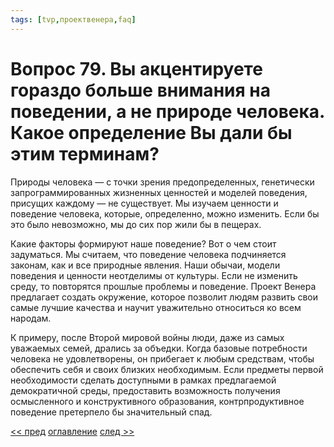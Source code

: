 ```yaml
---
tags: [tvp,проектвенера,faq]
---
```

# Вопрос 79. Вы акцентируете гораздо больше внимания на поведении, а не природе человека. Какое определение Вы дали бы этим терминам?

Природы человека — с точки зрения предопределенных, генетически запрограммированных жизненных ценностей и моделей поведения, присущих каждому — не существует. Мы изучаем ценности и поведение человека, которые, определенно, можно изменить. Если бы это было невозможно, мы до сих пор жили бы в пещерах.

Какие факторы формируют наше поведение? Вот о чем стоит задуматься. Мы считаем, что поведение человека подчиняется законам, как и все природные явления. Наши обычаи, модели поведения и ценности неотделимы от культуры. Если не изменить среду, то повторятся прошлые проблемы и поведение. Проект Венера предлагает создать окружение, которое позволит людям развить свои самые лучшие качества и научит уважительно относиться ко всем народам.

К примеру, после Второй мировой войны люди, даже из самых уважаемых семей, дрались за объедки. Когда базовые потребности человека не удовлетворены, он прибегает к любым средствам, чтобы обеспечить себя и своих близких необходимым. Если предметы первой необходимости сделать доступными в рамках предлагаемой демократичной среды, предоставить возможность получения осмысленного и конструктивного образования, контрпродуктивное поведение претерпело бы значительный спад.

[<< пред](Вопрос%2078.%20Чем%20будут%20заниматься%20люди.md) [оглавление](FAQ%20%D0%BF%D0%BE%20%D0%BF%D1%80%D0%BE%D0%B5%D0%BA%D1%82%D1%83%20%C2%AB%D0%92%D0%B5%D0%BD%D0%B5%D1%80%D0%B0%C2%BB.md) [след >>](Вопрос%2080.%20Разве%20это%20не%20противоречит%20природе%20человека.md)
